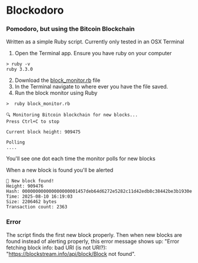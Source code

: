 # Blockodoro
### Pomodoro, but using the Bitcoin Blockchain
Written as a simple Ruby script.
Currently only tested in an OSX Terminal

1. Open the Terminal app. 
Ensure you have ruby on your computer
```
> ruby -v
ruby 3.3.0
```

2. Download the [block_monitor.rb](https://github.com/dladowitz/Blockodoro/blob/main/block_monitor.rb) file 
3. In the Terminal navigate to where ever you have the file saved. 
4. Run the block monitor using Ruby
```
>  ruby block_monitor.rb

🔍 Monitoring Bitcoin blockchain for new blocks...
Press Ctrl+C to stop

Current block height: 909475

Polling
....
````

You'll see one dot each time the monitor polls for new blocks

When a new block is found you'll be alerted

```
🎉 New block found!
Height: 909476
Hash: 000000000000000000001457deb64d6272e5282c11d42edb8c38442be3b1930e
Time: 2025-08-10 16:19:03
Size: 2206462 bytes
Transaction count: 2363
```



### Error
The script finds the first new block properly. Then when new blocks are found instead of alerting properly, this error message shows up:
"Error fetching block info: bad URI (is not URI?): "https://blockstream.info/api/block/Block not found". 
